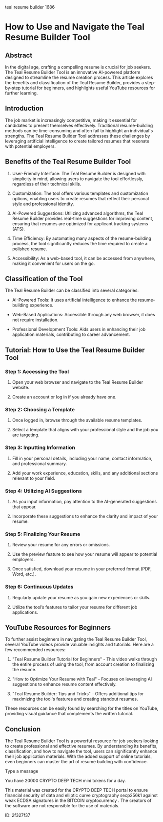 teal resume builder 1686
# How to Use and Navigate the Teal Resume Builder Tool



## Abstract



In the digital age, crafting a compelling resume is crucial for job seekers. The Teal Resume Builder Tool is an innovative AI-powered platform designed to streamline the resume creation process. This article explores the benefits and classification of the Teal Resume Builder, provides a step-by-step tutorial for beginners, and highlights useful YouTube resources for further learning.



## Introduction



The job market is increasingly competitive, making it essential for candidates to present themselves effectively. Traditional resume-building methods can be time-consuming and often fail to highlight an individual's strengths. The Teal Resume Builder Tool addresses these challenges by leveraging artificial intelligence to create tailored resumes that resonate with potential employers.



## Benefits of the Teal Resume Builder Tool



1. User-Friendly Interface: The Teal Resume Builder is designed with simplicity in mind, allowing users to navigate the tool effortlessly, regardless of their technical skills.



2. Customization: The tool offers various templates and customization options, enabling users to create resumes that reflect their personal style and professional identity.



3. AI-Powered Suggestions: Utilizing advanced algorithms, the Teal Resume Builder provides real-time suggestions for improving content, ensuring that resumes are optimized for applicant tracking systems (ATS).



4. Time Efficiency: By automating many aspects of the resume-building process, the tool significantly reduces the time required to create a polished resume.



5. Accessibility: As a web-based tool, it can be accessed from anywhere, making it convenient for users on the go.



## Classification of the Tool



The Teal Resume Builder can be classified into several categories:



- AI-Powered Tools: It uses artificial intelligence to enhance the resume-building experience.

- Web-Based Applications: Accessible through any web browser, it does not require installation.

- Professional Development Tools: Aids users in enhancing their job application materials, contributing to career advancement.



## Tutorial: How to Use the Teal Resume Builder Tool



### Step 1: Accessing the Tool



1. Open your web browser and navigate to the Teal Resume Builder website.

2. Create an account or log in if you already have one.



### Step 2: Choosing a Template



1. Once logged in, browse through the available resume templates.

2. Select a template that aligns with your professional style and the job you are targeting.



### Step 3: Inputting Information



1. Fill in your personal details, including your name, contact information, and professional summary.

2. Add your work experience, education, skills, and any additional sections relevant to your field.



### Step 4: Utilizing AI Suggestions



1. As you input information, pay attention to the AI-generated suggestions that appear.

2. Incorporate these suggestions to enhance the clarity and impact of your resume.



### Step 5: Finalizing Your Resume



1. Review your resume for any errors or omissions.

2. Use the preview feature to see how your resume will appear to potential employers.

3. Once satisfied, download your resume in your preferred format (PDF, Word, etc.).



### Step 6: Continuous Updates



1. Regularly update your resume as you gain new experiences or skills.

2. Utilize the tool’s features to tailor your resume for different job applications.



## YouTube Resources for Beginners



To further assist beginners in navigating the Teal Resume Builder Tool, several YouTube videos provide valuable insights and tutorials. Here are a few recommended resources:



1. "Teal Resume Builder Tutorial for Beginners" - This video walks through the entire process of using the tool, from account creation to finalizing the resume.



2. "How to Optimize Your Resume with Teal" - Focuses on leveraging AI suggestions to enhance resume content effectively.



3. "Teal Resume Builder: Tips and Tricks" - Offers additional tips for maximizing the tool's features and creating standout resumes.



These resources can be easily found by searching for the titles on YouTube, providing visual guidance that complements the written tutorial.



## Conclusion



The Teal Resume Builder Tool is a powerful resource for job seekers looking to create professional and effective resumes. By understanding its benefits, classification, and how to navigate the tool, users can significantly enhance their job application materials. With the added support of online tutorials, even beginners can master the art of resume building with confidence.



Type a message

You have 20000 CRYPTO DEEP TECH mini tokens for a day.


This material was created for the  CRYPTO DEEP TECH portal  to ensure financial security of data and elliptic curve cryptography  secp256k1 against weak ECDSA  signatures   in the  BITCOIN cryptocurrency . The creators of the software are not responsible for the use of materials.

 ID: 2f327f37

